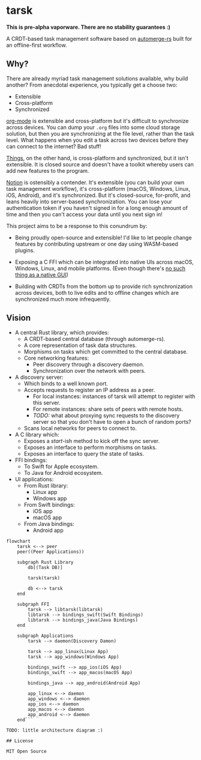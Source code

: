 # tarsk

**This is pre-alpha vaporware. There are no stability guarantees :)**

A CRDT-based task management software
based on [automerge-rs](https://github.com/automerge/automerge-rs)
built for an offline-first workflow.

## Why?

There are already myriad task management solutions available,
why build another?
From anecdotal experience,
you typically get a choose two:

- Extensible
- Cross-platform
- Synchronized

[org-mode](https://orgmode.org/) is extensible and cross-platform
but it's difficult to synchronize across devices.
You can dump your `.org` files into some cloud storage solution,
but then you are synchronizing at the file level, rather than the task level.
What happens when you edit a task across two devices before they can connect to the internet?
Bad stuff!

[Things](https://culturedcode.com/things/),
on the other hand,
is cross-platform and synchronized,
but it isn't extensible.
It is closed source and doesn't have a toolkit
whereby users can add new features to the program.

[Notion](https://notion.so) is ostensibly a contender.
It's extensible (you can build your own task management workflow),
it's cross-platform (macOS, Windows, Linux, iOS, Android),
and it's synchronized.
But it's closed-source, for-profit, and leans heavily into server-based synchronization.
You can lose your authentication token if you haven't signed in for a long enough amount of time
and then you can't access your data until you next sign in!

This project aims to be a response to this conundrum by:

- Being proudly open-source and extensible!
  I'd like to let people change features by contributing upstream
  or one day using WASM-based plugins.

- Exposing a C FFI which can be integrated into native UIs
  across macOS, Windows, Linux, and mobile platforms.
  (Even though there's [no such thing as a native GUI](https://raphlinus.github.io/xi/2020/06/27/xi-retrospective.html))

- Building with CRDTs from the bottom up
  to provide rich synchronization across devices,
  both to live edits and to offline changes
  which are synchronized much more infrequently.

## Vision

- A central Rust library, which provides:
  - A CRDT-based central database (through automerge-rs).
  - A core representation of task data structures.
  - Morphisms on tasks which get committed to the central database.
  - Core networking features:
    - Peer discovery through a discovery daemon.
    - Synchronization over the network with peers.
- A discovery server:
  - Which binds to a well known port.
  - Accepts requests to register an IP address as a peer.
    - For local instances: instances of tarsk will attempt to register with this server.
    - For remote instances: share sets of peers with remote hosts.
    - _TODO:_ what about proxying sync requests to the discovery server
      so that you don't have to open a bunch of random ports?
  - Scans local networks for peers to connect to.
- A C library which:
  - Exposes a _start_-ish method to kick off the sync server.
  - Exposes an interface to perform morphisms on tasks.
  - Exposes an interface to query the state of tasks.
- FFI bindings:
  - To Swift for Apple ecosystem.
  - To Java for Android ecosystem.
- UI applications:
  - From Rust library:
    - Linux app
    - Windows app
  - From Swift bindings:
    - iOS app
    - macOS app
  - From Java bindings:
    - Android app

```mermaid
flowchart
    tarsk <--> peer
    peer((Peer Applications))

    subgraph Rust Library
        db[(Task DB)]

        tarsk(tarsk)

        db <--> tarsk
    end

    subgraph FFI
        tarsk --> libtarsk(libtarsk)
        libtarsk --> bindings_swift(Swift Bindings)
        libtarsk --> bindings_java(Java Bindings)
    end

    subgraph Applications
        tarsk --> daemon(Discovery Damon)

        tarsk --> app_linux(Linux App)
        tarsk --> app_windows(Windows App)

        bindings_swift --> app_ios(iOS App)
        bindings_swift --> app_macos(macOS App)

        bindings_java --> app_android(Android App)

        app_linux <--> daemon
        app_windows <--> daemon
        app_ios <--> daemon
        app_macos <--> daemon
        app_android <--> daemon
    end```

TODO: little architecture diagram :)

## License

MIT Open Source
